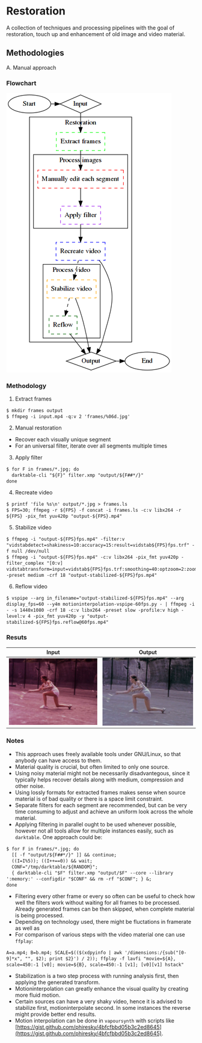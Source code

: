 # Restoration

A collection of techniques and processing pipelines with the goal of restoration, touch up and enhancement of old image and video material.

## Methodologies

A. Manual approach

### Flowchart

![Flowchart](graphs/restoration-a-flowchart.png)

### Methodology

1. Extract frames

```
$ mkdir frames output
$ ffmpeg -i input.mp4 -q:v 2 'frames/%06d.jpg'
```

2. Manual restoration
  - Recover each visually unique segment
  - For an universal filter, iterate over all segments multiple times

3. Apply filter

```
$ for F in frames/*.jpg; do
  darktable-cli "${F}" filter.xmp "output/${F##*/}"
done
```

4. Recreate video

```
$ printf 'file %s\n' output/*.jpg > frames.ls
$ FPS=30; ffmpeg -r ${FPS} -f concat -i frames.ls -c:v libx264 -r ${FPS} -pix_fmt yuv420p "output-${FPS}.mp4"
```

5. Stabilize video

```
$ ffmpeg -i "output-${FPS}fps.mp4" -filter:v "vidstabdetect=shakiness=10:accuracy=15:result=vidstab${FPS}fps.trf" -f null /dev/null
$ ffmpeg -i "output-${FPS}fps.mp4" -c:v libx264 -pix_fmt yuv420p -filter_complex "[0:v] vidstabtransform=input=vidstab${FPS}fps.trf:smoothing=40:optzoom=2:zoomspeed=0.75:interpol=bilinear" -preset medium -crf 18 "output-stabilized-${FPS}fps.mp4"
```

6. Reflow video

```
$ vspipe --arg in_filename="output-stabilized-${FPS}fps.mp4" --arg display_fps=60 --y4m motioninterpolation-vspipe-60fps.py - | ffmpeg -i - -s 1440x1080 -crf 18 -c:v libx264 -preset slow -profile:v high -level:v 4 -pix_fmt yuv420p -y "output-stabilized-${FPS}fps.reflow@60fps.mp4"
```



### Resuts

| Input | Output |
|:-----:|:------:|
| <img src="graphics/input-a001.jpg" width="384"> | <img src="graphics/output-a001.jpg" width="384"> |

### Notes

* This approach uses freely available tools under GNU/Linux, so that anybody can have access to them.
* Material quality is crucial, but often limited to only one source.
* Using noisy material might not be necessarily disadvantegous, since it typically helps recover details along with medium, compression and other noise.
* Using lossly formats for extracted frames makes sense when source material is of bad quality or there is a space limit constraint.
* Separate filters for each segment are recommended, but can be very time consuming to adjust and achieve an uniform look across the whole material.
* Applying filtering in parallel ought to be used whenever possible, however not all tools allow for multiple instances easily, such as `darktable`. One approach could be:

```
$ for F in frames/*.jpg; do
  [[ -f "output/${F##*/}" ]] && continue;
  ((I=I%5)); ((I++==0)) && wait;
  CONF="/tmp/darktable/${RANDOM}";
  { darktable-cli "$F" filter.xmp "output/$F" --core --library ':memory:' --configdir "$CONF" && rm -rf "$CONF"; } &;
done
```

* Filtering every other frame or every so often can be useful to check how well the filters work without waiting for all frames to be processed. Already generated frames can be then skipped, when complete material is being processed.
* Depending on technology used, there might be fluctations in framerate as well as 
* For comparison of various steps with the video material one can use `ffplay`:

```
A=a.mp4; B=b.mp4; SCALE=$(($(xdpyinfo | awk '/dimensions:/{sub("[0-9]*x", "", $2); print $2}') / 2)); ffplay -f lavfi "movie=${A}, scale=450:-1 [v0]; movie=${B}, scale=450:-1 [v1]; [v0][v1] hstack"
```

* Stabilization is a two step process with running analysis first, then applying the generated transform.
* Motioninterpolation can greatly enhance the visual quality by creating more fluid motion.
* Certain sources can have a very shaky video, hence it is advised to stabilize first, motioninterpolate second. In some instances the reverse might provide better end results.
* Motion interpolation can be done in `vapoursynth` with scripts like [https://gist.github.com/phiresky/4bfcfbbd05b3c2ed8645](https://gist.github.com/phiresky/4bfcfbbd05b3c2ed8645).